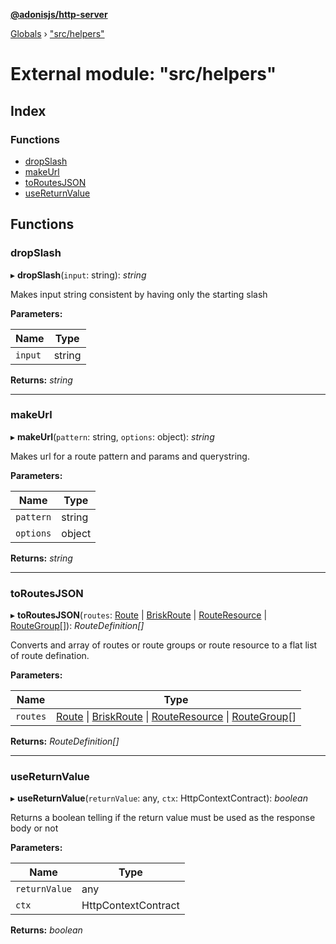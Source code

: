 **[@adonisjs/http-server](../README.md)**

[Globals](../README.md) › ["src/helpers"](_src_helpers_.md)

# External module: "src/helpers"

## Index

### Functions

* [dropSlash](_src_helpers_.md#dropslash)
* [makeUrl](_src_helpers_.md#makeurl)
* [toRoutesJSON](_src_helpers_.md#toroutesjson)
* [useReturnValue](_src_helpers_.md#usereturnvalue)

## Functions

###  dropSlash

▸ **dropSlash**(`input`: string): *string*

Makes input string consistent by having only the starting
slash

**Parameters:**

Name | Type |
------ | ------ |
`input` | string |

**Returns:** *string*

___

###  makeUrl

▸ **makeUrl**(`pattern`: string, `options`: object): *string*

Makes url for a route pattern and params and querystring.

**Parameters:**

Name | Type |
------ | ------ |
`pattern` | string |
`options` | object |

**Returns:** *string*

___

###  toRoutesJSON

▸ **toRoutesJSON**(`routes`: [Route](../classes/_src_router_route_.route.md) | [BriskRoute](../classes/_src_router_briskroute_.briskroute.md) | [RouteResource](../classes/_src_router_resource_.routeresource.md) | [RouteGroup](../classes/_src_router_group_.routegroup.md)[]): *RouteDefinition[]*

Converts and array of routes or route groups or route resource to a flat
list of route defination.

**Parameters:**

Name | Type |
------ | ------ |
`routes` | [Route](../classes/_src_router_route_.route.md) \| [BriskRoute](../classes/_src_router_briskroute_.briskroute.md) \| [RouteResource](../classes/_src_router_resource_.routeresource.md) \| [RouteGroup](../classes/_src_router_group_.routegroup.md)[] |

**Returns:** *RouteDefinition[]*

___

###  useReturnValue

▸ **useReturnValue**(`returnValue`: any, `ctx`: HttpContextContract): *boolean*

Returns a boolean telling if the return value must be used as
the response body or not

**Parameters:**

Name | Type |
------ | ------ |
`returnValue` | any |
`ctx` | HttpContextContract |

**Returns:** *boolean*